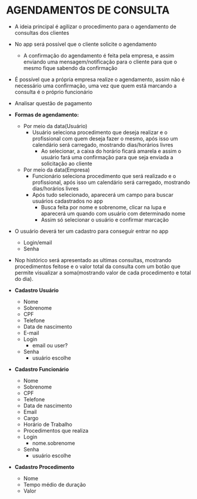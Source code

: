# **AGENDAMENTOS DE CONSULTA**

- A ideia principal é agilizar o procedimento para o agendamento de consultas dos clientes

- No app será possível que o cliente solicite o agendamento
	- A confirmação do agendamento é feita pela empresa, e assim enviando uma mensagem/notificação para o cliente para que o mesmo fique sabendo da confirmação

- É possível que a própria empresa realize o agendamento, assim não é necessário uma confirmação, uma vez que quem está marcando a consulta é o próprio funcionário

- Analisar questão de pagamento

- **Formas de agendamento:**
	-	Por meio da data(Usuário)
		- Usuário seleciona procedimento que deseja realizar e o profissional com quem deseja fazer o mesmo, após isso um calendário será carregado, mostrando dias/horários livres
			- Ao selecionar, a caixa do horário ficará amarela e assim o usuário fará uma confirmação para que seja enviada a solicitação ao cliente
	- Por meio da data(Empresa)
		- Funcionário seleciona procedimento que será realizado e o profissional, após isso um calendário será carregado, mostrando dias/horários livres
		- Após tudo selecionado, aparecerá um campo para buscar usuários cadastrados no app
			- Busca feita por nome e sobrenome, clicar na lupa e aparecerá um quando com usuário com determinado nome
			- Assim só selecionar o usuário e confirmar marcação

- O usuário deverá ter um cadastro para conseguir entrar no app
	- Login/email
	- Senha
	
- Nop histórico será apresentado as ultimas consultas, mostrando procedimentos feitose e o valor total da consulta com um botão que permite visualizar a soma(mostrando valor de cada procedimento e total do dia).

- **Cadastro Usuário**
	- Nome
	- Sobrenome
	- CPF
	- Telefone
	- Data de nascimento
	- E-mail
	- Login
		- email ou user?
	- Senha
		- usuário escolhe

- **Cadastro Funcionário**
	- Nome
	- Sobrenome
	- CPF
	- Telefone
	- Data de nascimento
	- Email
	- Cargo
	- Horário de Trabalho
	- Procedimentos que realiza
	- Login
		- nome.sobrenome
	- Senha
		- usuário escolhe

- **Cadastro Procedimento**
	- Nome
	- Tempo médio de duração
	- Valor
